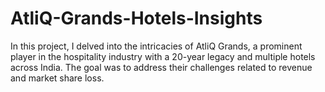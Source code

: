 # AtliQ-Grands-Hotels-Insights
In this project, I delved into the intricacies of AtliQ Grands, a prominent player in the hospitality industry with a 20-year legacy and multiple hotels across India. The goal was to address their challenges related to revenue and market share loss.
